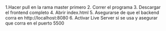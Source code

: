 1.Hacer pull en la rama master primero
2. Correr el programa
3. Descargar el frontend completo
4. Abrir index.html
5. Asegurarse de que el backend corra en http://localhost:8080
6. Activar Live Server si se usa y asegurar que corra en el puerto 5500

